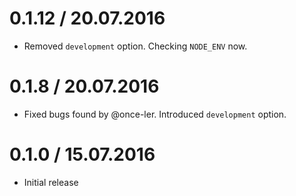0.1.12 / 20.07.2016
===================

  * Removed `development` option. Checking `NODE_ENV` now.

0.1.8 / 20.07.2016
===================

  * Fixed bugs found by @once-ler. Introduced `development` option.

0.1.0 / 15.07.2016
===================

  * Initial release